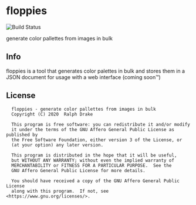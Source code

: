 # floppies

![Build Status](https://travis-ci.org/FriendosClub/floppies.svg?branch=main)

generate color pallettes from images in bulk


## Info

floppies is a tool that generates color palettes in bulk and stores them in a
JSON document for usage with a web interface (coming soon:tm:)


## License

```
  floppies - generate color pallettes from images in bulk
  Copyright (C) 2020  Ralph Drake

  This program is free software: you can redistribute it and/or modify
  it under the terms of the GNU Affero General Public License as published by
  the Free Software Foundation, either version 3 of the License, or
  (at your option) any later version.

  This program is distributed in the hope that it will be useful,
  but WITHOUT ANY WARRANTY; without even the implied warranty of
  MERCHANTABILITY or FITNESS FOR A PARTICULAR PURPOSE.  See the
  GNU Affero General Public License for more details.

  You should have received a copy of the GNU Affero General Public License
  along with this program.  If not, see <https://www.gnu.org/licenses/>.
```
